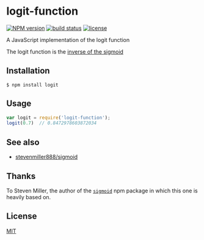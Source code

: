 
# logit-function
[![NPM version][npm-image]][npm-url]
[![build status][travis-image]][travis-url]
[![license][license-image]][license-url]

A JavaScript implementation of the logit function

The logit function is the [inverse of the sigmoid](https://en.wikipedia.org/wiki/Logit)

## Installation

    $ npm install logit

## Usage

```js
var logit = require('logit-function');
logit(0.7)  // 0.8472978603872034
```
## See also

- [stevenmiller888/sigmoid](https://github.com/stevenmiller888/sigmoid)

## Thanks

To Steven Miller, the author of the [`sigmoid`](https://github.com/stevenmiller888/sigmoid) npm package in which this one is heavily based on.

## License

[MIT](https://tldrlegal.com/license/mit-license)

[npm-image]: https://img.shields.io/npm/v/logit-function.svg?style=flat-square
[npm-url]: https://npmjs.org/package/logit-function
[travis-image]: https://travis-ci.org/xaviervia/logit-function.svg
[travis-url]: https://travis-ci.org/xaviervia/logit-function
[license-image]: https://img.shields.io/npm/l/express.svg
[license-url]: https://tldrlegal.com/license/mit-license